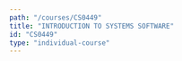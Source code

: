 ```yaml
---
path: "/courses/CS0449"
title: "INTRODUCTION TO SYSTEMS SOFTWARE"
id: "CS0449"
type: "individual-course"
---
```

